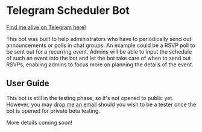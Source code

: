 # Telegram Scheduler Bot

[Find me alive on Telegram here!](http://t.me/schedme_bot)

This bot was built to help administrators who have to periodically send out announcements or polls in chat groups. An example could be a RSVP poll to be sent out for a recurring event. Admins will be able to input the schedule of such an event into the bot and let the bot take care of when to send out RSVPs, enabling admins to focus more on planning the details of the event.

## User Guide
This bot is still in the testing phase, so it's not opened to public yet. However, you may [drop me an email](mailto:ting.szeying@gmail.com) should you wish to be a tester once the bot is opened for private beta testing.

More details coming soon!
